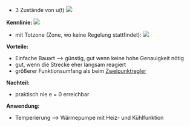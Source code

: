 - 3 Zustände von u(t)
![](Pasted%20image%2020250417080113.png)

**Kennlinie:**
![](Pasted%20image%2020250417081103.png)
- mit Totzone (Zone, wo keine Regelung stattfindet):
![](Pasted%20image%2020250417082338.png)

**Vorteile:**
- Einfache Bauart --> günstig, gut wenn keine hohe Genauigkeit nötig
- gut, wenn die Strecke eher langsam reagiert
- größerer Funktionsumfang als beim [Zweipunktregler](Zweipunktregler.md) 

**Nachteil:**
- praktisch nie e = 0 erreichbar

**Anwendung:**
- Temperierung --> Wärmepumpe mit Heiz- und Kühlfunktion